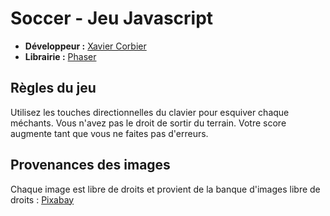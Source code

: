 # Soccer - Jeu Javascript
* **Développeur :**  [Xavier Corbier](https://xaviercorbier.fr)
* **Librairie :** [Phaser ](https://phaser.io/) 

## Règles du jeu

Utilisez les touches directionnelles du clavier pour esquiver chaque méchants. Vous n'avez pas le droit de sortir du terrain. Votre score augmente tant que vous ne faites pas d'erreurs.

## Provenances des images

Chaque image est libre de droits et provient de la banque d'images libre de droits : [Pixabay ](https://pixabay.com/)  